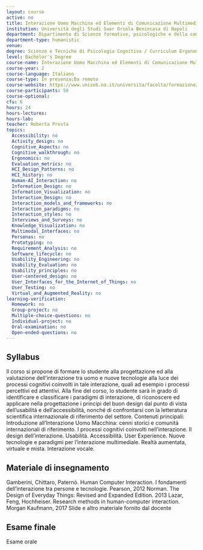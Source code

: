 ```yaml
---
layout: course
active: no
title: Interazione Uomo Macchina ed Elementi di Comunicazione Multimediale
institution: Università degli Studi Suor Orsola Benincasa di Napoli
department: Dipartimento di Scienze formative, psicologiche e della comunicazione
department-type: humanistic
venue: 
degree: Scienze e Tecniche di Psicologia Cognitiva / Curriculum Ergonomia Cognitiva
level: Bachelor's Degree
course-name: Interazione Uomo Macchina ed Elementi di Comunicazione Multimediale
course-year: 2
course-language: Italiano
course-type: In presenza;Da remoto
course-website: https://www.unisob.na.it/universita/facolta/formazione/lepre/corso.asp?vr=1&idp=4144
course-participants: 50
course-optional: 
cfu: 6
hours: 24
hours-lectures: 
hours-lab: 
teacher: Roberta Presta
topics: 
  Accessibility: no 
  Activity_design: no 
  Cognitive_Aspects: no 
  Cognitive_walkthrough: no 
  Ergonomics: no 
  Evaluation_metrics: no 
  HCI_Design_Patterns: no 
  HCI_history: no 
  Human-AI_Interaction: no 
  Information_Design: no 
  Information_Visualization: no 
  Interaction_Design: no 
  Interaction_models_and_frameworks: no 
  Interaction_paradigms: no 
  Interaction_styles: no 
  Interviews_and_Surveys: no 
  Knowledge_Visualization: no 
  Multimodal_Interfaces: no 
  Personas: no 
  Prototyping: no 
  Requirement_Analysis: no 
  Software_lifecycle: no 
  Usability_Engineering: no 
  Usability_Evaluation: no 
  Usability_principles: no 
  User-centered_design: no 
  User_Interfaces_for_the_Internet_of_Things: no 
  User_Testing: no 
  Virtual_and_Augmented_Reality: no 
learning-verification: 
  Homework: no 
  Group-project: no 
  Multiple-choice-questions: no 
  Individual-project: no 
  Oral-examination: no 
  Open-ended-questions: no 
---
```



## Syllabus 
Il corso si propone di formare lo studente alla progettazione ed alla valutazione dell’interazione tra uomo e nuove tecnologie alla luce dei processi cognitivi coinvolti in tale interazione, quali ad esempio i processi percettivi ed attentivi.
Alla fine del corso, lo studente sarà in grado di identificare e classificare i paradigmi di interazione, di riconoscere ed applicare nella progettazione i principi del buon design dal punto di vista dell’usabilità e dell’accessibilità, nonché di confrontarsi con la letteratura scientifica internazionale di riferimento del settore.
Contenuti principali: 
Introduzione all’Interazione Uomo Macchina: cenni storici e comunità internazionali di riferimento. I processi cognitivi coinvolti nell’interazione. Il design dell’interazione. Usabilità. Accessibilità. User Experience. Nuove tecnologie e paradigmi per l’interazione multimediale. Realtà aumentata, virtuale e mista. Interazione vocale. 

## Materiale di insegnamento 
Gamberini, Chittaro, Paternò. Human Computer Interaction. I fondamenti dell’interazione tra persone e tecnologie. Pearson, 2012
Norman. The Design of Everyday Things: Revised and Expanded Edition. 2013
Lazar, Feng, Hochheiser. Research methods in human-computer interaction. Morgan Kaufmann, 2017
Slide e altro materiale fornito dal docente

## Esame finale 
Esame orale
